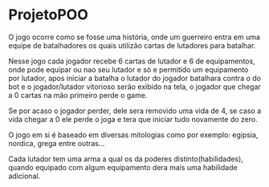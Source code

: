 # ProjetoPOO

  O jogo ocorre como se fosse uma história, onde um guerreiro entra em uma equipe de batalhadores os quais utilizão cartas de lutadores para batalhar.
  
  Nesse jogo cada jogador recebe 6 cartas de lutador e 6 de equipamentos, onde pode equipar ou nao seu lutador e só e permitido um equipamento por lutador, apos iniciar a batalha o lutador do jogador batalhara contra o do bot e o jogador/lutador vitorioso serão exibido na tela, o jogador que chegar a 0 cartas na mão primeiro perde o game.
  
  Se por acaso o jogador perder, dele sera removido uma vida de 4, se caso a vida chegar a 0 ele perde o joga e tera que iniciar tudo novamente do zero.
  
  O jogo em si é baseado em diversas mitologias como por exemplo: egipsia, nordica, grega entre outras...
  
  Cada lutador tem uma arma a qual os da poderes distinto(habilidades), quando equipado com algum equipamento dera mais uma habilidade adicional.
